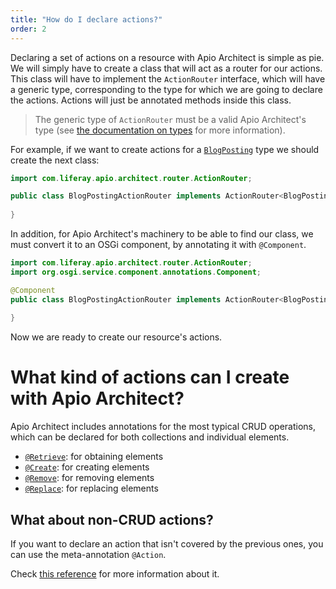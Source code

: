 ```yaml
---
title: "How do I declare actions?"
order: 2
---
```


Declaring a set of actions on a resource with Apio Architect is simple as pie. We will simply have to create a class that will act as a router for our actions. This class will have to implement the `ActionRouter` interface, which will have a generic type, corresponding to the type for which we are going to declare the actions. Actions will just be annotated methods inside this class.

> The generic type of `ActionRouter` must be a valid Apio Architect's type (see [the documentation on types](/docs/reference/types.html) for more information).

For example, if we want to create actions for a [`BlogPosting`](/docs/reference/types.html#blog-posting) type we should create the next class:

```java
import com.liferay.apio.architect.router.ActionRouter;

public class BlogPostingActionRouter implements ActionRouter<BlogPosting> {
    
}
```

In addition, for Apio Architect's machinery to be able to find our class, we must convert it to an OSGi component, by annotating it with `@Component`.

```java
import com.liferay.apio.architect.router.ActionRouter;
import org.osgi.service.component.annotations.Component;

@Component
public class BlogPostingActionRouter implements ActionRouter<BlogPosting> {
    
}
```

Now we are ready to create our resource's actions.

# What kind of actions can I create with Apio Architect?

Apio Architect includes annotations for the most typical CRUD operations, which can be declared for both collections and individual elements.

- [`@Retrieve`](/docs/reference/actions/which-actions/retrieve.html): for obtaining elements
- [`@Create`](/docs/reference/actions/which-actions/create.html): for creating elements
- [`@Remove`](/docs/reference/actions/which-actions/remove.html): for removing elements
- [`@Replace`](/docs/reference/actions/which-actions/replace.html): for replacing elements

## What about non-CRUD actions?

If you want to declare an action that isn't covered by the previous ones, you can use the meta-annotation `@Action`.

Check [this reference](/docs/reference/actions/which-actions/non-crud.html) for more information about it.